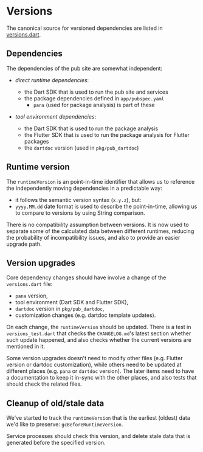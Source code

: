 # Versions

The canonical source for versioned dependencies are listed in
[versions.dart](https://github.com/dart-lang/pub-dartlang-dart/blob/master/app/lib/shared/versions.dart).

## Dependencies

The dependencies of the pub site are somewhat independent:

- *direct runtime dependencies*:
  - the Dart SDK that is used to run the pub site and services
  - the package dependencies defined in `app/pubspec.yaml`
    - `pana` (used for package analysis) is part of these
  
- *tool environment dependencies*:
  - the Dart SDK that is used to run the package analysis
  - the Flutter SDK that is used to run the package analysis for Flutter packages
  - the `dartdoc` version (used in `pkg/pub_dartdoc`)

## Runtime version

The `runtimeVersion` is an point-in-time identifier that allows us to
reference the independently moving dependencies in a predictable way:
- it follows the semantic version syntax (`x.y.z`), but:
- `yyyy.MM.dd` date format is used to describe the point-in-time,
  allowing us to compare to versions by using String comparison.

There is no compatibility assumption between versions. It is now used
to separate some of the calculated data between different runtimes,
reducing the probability of incompatibility issues, and also to
provide an easier upgrade path.

## Version upgrades

Core dependency changes should have involve a change of the `versions.dart` file:
- `pana` version,
- tool environment (Dart SDK and Flutter SDK),
- `dartdoc` version in `pkg/pub_dartdoc`,
- customization changes (e.g. dartdoc template updates).

On each change, the `runtimeVersion` should be updated. There is a test in
`versions_test.dart` that checks the `CHANGELOG.md`'s latest section whether
such update happened, and also checks whether the current versions are
mentioned in it.

Some version upgrades doesn't need to modify other files (e.g. Flutter version
or dartdoc customization), while others need to be updated at different places
(e.g. `pana` or `dartdoc` version). The later items need to have a documentation
to keep it in-sync with the other places, and also tests that should check the
related files.

## Cleanup of old/stale data

We've started to track the `runtimeVersion` that is the earliest (oldest) data
we'd like to preserve: `gcBeforeRuntimeVersion`.

Service processes should check this version, and delete stale data that is
generated before the specified version.
